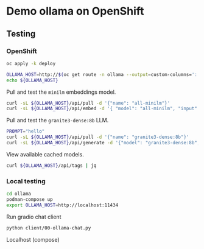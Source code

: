 # Demo ollama on OpenShift

## Testing

### OpenShift

```sh
oc apply -k deploy

OLLAMA_HOST=http://$(oc get route -n ollama --output=custom-columns=':.spec.host' --no-headers)
echo ${OLLAMA_HOST}
```

Pull and test the `minilm` embeddings model.

```sh
curl -sL ${OLLAMA_HOST}/api/pull -d '{"name": "all-minilm"}'
curl -sL ${OLLAMA_HOST}/api/embed -d '{ "model": "all-minilm", "input": "hello" }'
```

Pull and test the `granite3-dense:8b` LLM.

```sh
PROMPT="hello"
curl -sL ${OLLAMA_HOST}/api/pull -d '{"name": "granite3-dense:8b"}'
curl -sL ${OLLAMA_HOST}/api/generate -d '{"model": "granite3-dense:8b", "prompt": "'${PROMPT}'", "stream": false }' | jq .response
```

View available cached models.

```sh
curl ${OLLAMA_HOST}/api/tags | jq
```

### Local testing

```sh
cd ollama
podman-compose up
export OLLAMA_HOST=http://localhost:11434
```

Run gradio chat client

```sh
python client/00-ollama-chat.py
```
Localhost (compose)
